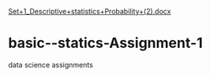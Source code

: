 [Set+1_Descriptive+statistics+Probability+(2).docx](https://github.com/misspurva/basic--statics-Assignment-1/files/10209954/Set%2B1_Descriptive%2Bstatistics%2BProbability%2B.2.docx)
# basic--statics-Assignment-1
data science assignments

